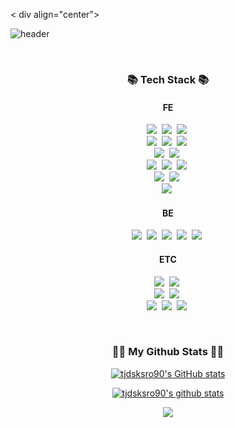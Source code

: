 <
div align="center">
  
  ![header](https://capsule-render.vercel.app/api?type=slice&color=gradient&height=160&section=header&text=Welcome%20&fontAlign=50&fontAlignY=70&fontSize=90)
</div>
<br>
<h3 align="center">📚 Tech Stack 📚</h3>
<h4 align="center">FE</h4>
<p align="center">
  <img src="https://img.shields.io/badge/HTML5-E34F26?style=flat-square&logo=html5&logoColor=white"/></a>&nbsp 
  <img src="https://img.shields.io/badge/CSS-1572B6?style=flat-square&logo=css3&logoColor=white"/></a>&nbsp 
  <img src="https://img.shields.io/badge/SCSS-CC6699?style=flat-square&logo=sass&logoColor=white"/></a>&nbsp 
  <br>
  <img src="https://img.shields.io/badge/Javascript-ffb13b?style=flat-square&logo=javascript&logoColor=white"/></a>&nbsp 
  <img src="https://img.shields.io/badge/JQuery-0769AD?style=flat-square&logo=jquery&logoColor=white"/></a>&nbsp 
  <img src="https://img.shields.io/badge/Typescript-3178C6?style=flat-square&logo=typescript&logoColor=white"/></a>&nbsp 
  <br>
  <img src="https://img.shields.io/badge/CSS Modules-000000?style=flat-square&logo=cssmodules&logoColor=white"/></a>&nbsp 
  <img src="https://img.shields.io/badge/Tailwind CSS-06B6D4?style=flat-square&logo=tailwindcss&logoColor=white"/></a>&nbsp 
  <br>
  <img src="https://img.shields.io/badge/React-61DAFB?style=flat-square&logo=react&logoColor=white"/></a>&nbsp 
  <img src="https://img.shields.io/badge/Redux-764ABC?style=flat-square&logo=redux&logoColor=white"/></a>&nbsp 
  <img src="https://img.shields.io/badge/React Query-FF4154?style=flat-square&logo=reactquery&logoColor=white"/></a>&nbsp 
  <br>
  <img src="https://img.shields.io/badge/Vue-4FC08D?style=flat-square&logo=vuedotjs&logoColor=white"/></a>&nbsp 
  <img src="https://img.shields.io/badge/Vuetify-1867C0?style=flat-square&logo=vuetify&logoColor=white"/></a>&nbsp 
  <br>
  <img src="https://img.shields.io/badge/Angular-0F0F11?style=flat-square&logo=angular&logoColor=white"/></a>&nbsp 
</p>
<h4 align="center">BE</h4>
<p align="center">
  <img src="https://img.shields.io/badge/#F24E1E?style=flat-square&logo=figma&logoColor=white"/></a>&nbsp 
  <img src="https://img.shields.io/badge/#FFCA28?style=flat-square&logo=firebase&logoColor=white"/></a>&nbsp 
  <img src="https://img.shields.io/badge/#3FCF8E?style=flat-square&logo=supabase&logoColor=white"/></a>&nbsp 
  <img src="https://img.shields.io/badge/Mysql-E6B91E?style=flat-square&logo=MySql&logoColor=white"/></a>&nbsp 
  <img src="https://img.shields.io/badge/Node.js-339933?style=flat-square&logo=Node.js&logoColor=white"/></a>&nbsp 
</p>
<h4 align="center">ETC</h4>
<p align="center">
  <img src="https://img.shields.io/badge/Git-F05032?style=flat-square&logo=git&logoColor=white"/></a>&nbsp 
  <img src="https://img.shields.io/badge/Sourcetree-0052CC?style=flat-square&logo=sourcetree&logoColor=white"/></a>&nbsp 
  <br>
  <img src="https://img.shields.io/badge/Slack-4A154B?style=flat-square&logo=slack&logoColor=white"/></a>&nbsp 
  <img src="https://img.shields.io/badge/Notion-000000?style=flat-square&logo=notion&logoColor=white"/></a>&nbsp 
  <br>
  <img src="https://img.shields.io/badge/Atlassian-0052CC?style=flat-square&logo=atlassian&logoColor=white"/></a>&nbsp 
  <img src="https://img.shields.io/badge/Jira Software-0052CC?style=flat-square&logo=jirasoftware&logoColor=white"/></a>&nbsp 
  <img src="https://img.shields.io/badge/Jira-0052CC?style=flat-square&logo=jira&logoColor=white"/></a>&nbsp 
</p>
<br>
<!-- <h3 align="center">🌈 Follow Me 🌈</h3>
<p align="center">
  <a href="https://gmrdlsrkswnl.tistory.com/"><img src="https://img.shields.io/badge/Tistory-000000?style=flat-square&logo=Tistory&logoColor=white&link=https://gmrdlsrkswnl.tistory.com/"/></a>&nbsp
  <a href="mailto:tjdsksro90@gmail.com"><img src="https://img.shields.io/badge/Gmail-d14836?style=flat-square&logo=Gmail&logoColor=white&link=tjdsksro90@gmail.com"/></a>
</p>
<br> -->

<h3 align="center">👩‍💻 My Github Stats 👩‍💻</h3>
<div align="center">

  [![tjdsksro90's GitHub stats](https://github-readme-stats.vercel.app/api?username=tjdsksro90&hide_title=true&show_icons=true&disable_animations=true&theme=vue)](https://github.com/tjdsksro90)
  
[![tjdsksro90's github stats](https://github-readme-stats.vercel.app/api/top-langs/?username=tjdsksro90&hide_title=true&show_icons=true&hide_border=true&theme=vue&icon_color=004386&layout=compact)](https://github.com/tjdsksro90)
  <!-- [![tjdsksro90's GitHub stats](https://github-readme-stats.vercel.app/api?username=tjdsksro90&hide_title=true&show_icons=true&include_all_commits=true&disable_animations=true&theme=vue)](https://github.com/tjdsksro90/github-readme-stats) -->
</div>

<p align="center">
  <a href="https://hits.seeyoufarm.com"><img src="https://hits.seeyoufarm.com/api/count/incr/badge.svg?url=https%3A%2F%2Fgithub.com%2Fhyeinisfree&count_bg=%2341B883&title_bg=%23CDC2C2&icon=github.svg&icon_color=%23E7E7E7&title=hits&edge_flat=false"/></a>
</p>
